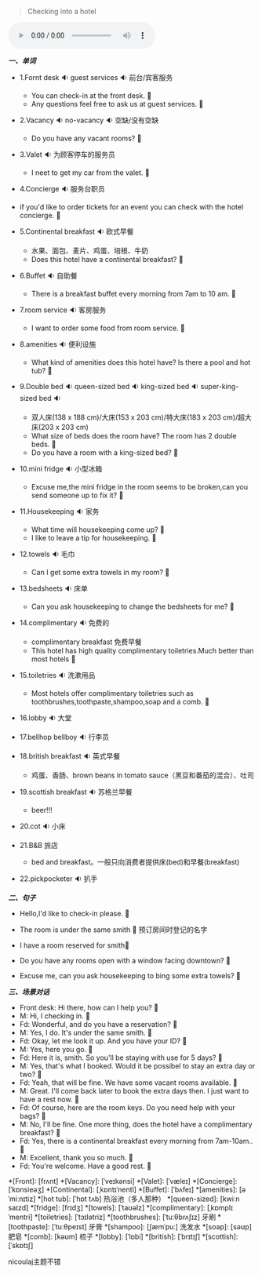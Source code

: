 
> Checking into a hotel

<audio controls="controls">
  <source src="https://file.cdn.shafish.cn/english/Checking_into_a_hotel.mp3" type="audio/mpeg">
Your browser does not support the audio element.
</audio>

***一、单词***

- 1.<span id="english">Fornt desk <span class="point">:sound:</span></span> <span id="english">guest services <span class="point">:sound:</span></span> 前台/宾客服务

    - <span id="english">You can check-in at the front desk. <span class="point">:speech_balloon:</span></span>
    - <span id="english">Any questions feel free to ask us at guest services. <span class="point">:speech_balloon:</span></span>

- 2.<span id="english">Vacancy <span class="point">:sound:</span></span> <span id="english">no-vacancy <span class="point">:sound:</span></span> 空缺/没有空缺

    - <span id="english">Do you have any vacant rooms? <span class="point">:speech_balloon:</span></span>

- 3.<span id="english">Valet <span class="point">:sound:</span></span> 为顾客停车的服务员

    - <span id="english">I neet to get my car from the valet. <span class="point">:speech_balloon:</span></span>

- 4.<span id="english">Concierge <span class="point">:sound:</span></span> 服务台职员

-  <span id="english">if you'd like to order tickets for an event you can check with the hotel concierge. <span class="point">:speech_balloon:</span></span>

- 5.<span id="english">Continental breakfast <span class="point">:sound:</span></span> 欧式早餐

    - 水果、面包、麦片、鸡蛋、培根、牛奶
    - <span id="english">Does this hotel have a continental breakfast? <span class="point">:speech_balloon:</span></span>

- 6.<span id="english">Buffet <span class="point">:sound:</span></span> 自助餐

    - <span id="english">There is a breakfast buffet every morning from 7am to 10 am. <span class="point">:speech_balloon:</span></span>

- 7.<span id="english">room service <span class="point">:sound:</span></span> 客房服务

    - <span id="english">I want to order some food from room service. <span class="point">:speech_balloon:</span></span>

- 8.<span id="english">amenities <span class="point">:sound:</span></span> 便利设施

    - <span id="english">What kind of amenities does this hotel have? Is there a pool and hot tub? <span class="point">:speech_balloon:</span></span>

- 9.<span id="english">Double bed  <span class="point">:sound:</span></span> <span id="english">queen-sized bed  <span class="point">:sound:</span></span> <span id="english">king-sized bed  <span class="point">:sound:</span></span> <span id="english">super-king-sized bed  <span class="point">:sound:</span></span>

    - 双人床(138 x 188 cm)/大床(153 x 203 cm)/特大床(183 x 203 cm)/超大床(203 x 203 cm)
    - <span id="english">What size of beds does the room have? The room has 2 double beds. <span class="point">:speech_balloon:</span></span>
    - <span id="english">Do you have a room with a king-sized bed? <span class="point">:speech_balloon:</span></span>

- 10.<span id="english">mini fridge  <span class="point">:sound:</span></span> 小型冰箱

    - <span id="english">Excuse me,the mini fridge in the room seems to be broken,can you send someone up to fix it? <span class="point">:speech_balloon:</span></span>

- 11.<span id="english">Housekeeping <span class="point">:sound:</span></span> 家务

    - <span id="english">What time will housekeeping come up? <span class="point">:speech_balloon:</span></span>
    - <span id="english">I like to leave a tip for housekeeping. <span class="point">:speech_balloon:</span></span>

- 12.<span id="english">towels  <span class="point">:sound:</span></span> 毛巾

    - <span id="english">Can I get some extra towels in my room? <span class="point">:speech_balloon:</span></span>

- 13.<span id="english">bedsheets  <span class="point">:sound:</span></span> 床单

    - <span id="english">Can you ask housekeeping to change the bedsheets for me? <span class="point">:speech_balloon:</span></span>

- 14.<span id="english">complimentary  <span class="point">:sound:</span></span> 免费的

    - complimentary breakfast 免费早餐
    - <span id="english">This hotel has high quality complimentary toiletries.Much better than most hotels <span class="point">:speech_balloon:</span></span>

- 15.<span id="english">toiletries  <span class="point">:sound:</span></span> 洗漱用品

    - <span id="english">Most hotels offer complimentary toiletries such as toothbrushes,toothpaste,shampoo,soap and a comb. <span class="point">:speech_balloon:</span></span>

- 16.<span id="english">lobby  <span class="point">:sound:</span></span> 大堂

- 17.<span id="english">bellhop bellboy  <span class="point">:sound:</span></span> 行李员

- 18.<span id="english">british breakfast  <span class="point">:sound:</span></span> 英式早餐

    - 鸡蛋、香肠、brown beans in tomato sauce（黑豆和番茄的混合）、吐司

- 19.<span id="english">scottish breakfast  <span class="point">:sound:</span></span> 苏格兰早餐

    - beer!!!

- 20.<span id="english">cot  <span class="point">:sound:</span></span> 小床

- 21.B&B 旅店

    - bed and breakfast。一般只向消费者提供床(bed)和早餐(breakfast)

- 22.<span id="english">pickpocketer  <span class="point">:sound:</span></span> 扒手

***二、句子***

- <span id="english">Hello,I'd like to check-in please. <span class="point">:speech_balloon:</span></span> 

- <span id="english">The room is under the same smith <span class="point">:speech_balloon:</span></span> 预订房间时登记的名字

- <span id="english">I have a room reserved for smith<span class="point">:speech_balloon:</span></span> 

- <span id="english">Do you have any rooms open with a window facing downtown? <span class="point">:speech_balloon:</span></span> 

- <span id="english">Excuse me, can you ask housekeeping to bing some extra towels? <span class="point">:speech_balloon:</span></span>

***三、场景对话***

- Front desk: <span id="english">Hi there, how can I help you? <span class="point">:speech_balloon:</span></span> 
- M: <span id="english">Hi, I checking in. <span class="point">:speech_balloon:</span></span> 
- Fd: <span id="english">Wonderful, and do you have a reservation? <span class="point">:speech_balloon:</span></span> 
- M: <span id="english">Yes, I do. It's under the same smith. <span class="point">:speech_balloon:</span></span> 
- Fd: <span id="english">Okay, let me look it up. And you have your ID? <span class="point">:speech_balloon:</span></span> 
- M: <span id="english">Yes, here you go. <span class="point">:speech_balloon:</span></span> 
- Fd: <span id="english">Here it is, smith. So you'll be staying with use for 5 days? <span class="point">:speech_balloon:</span></span> 
- M: <span id="english">Yes, that's what I booked. Would it be possibel to stay an extra day or two? <span class="point">:speech_balloon:</span></span> 
- Fd: <span id="english">Yeah, that will be fine. We have some vacant rooms available. <span class="point">:speech_balloon:</span></span>
- M: <span id="english">Great. I'll come back later to book the extra days then. I just want to have a rest now. <span class="point">:speech_balloon:</span></span> 
- Fd: <span id="english">Of course, here are the room keys. Do you need help with your bags? <span class="point">:speech_balloon:</span></span> 
- M: <span id="english">No, I'll be fine. One more thing, does the hotel have a complimentary breakfast? <span class="point">:speech_balloon:</span></span> 
- Fd: <span id="english">Yes, there is a continental breakfast every morning from 7am-10am.. <span class="point">:speech_balloon:</span></span> 
- M: <span id="english">Excellent, thank you so much.  <span class="point">:speech_balloon:</span></span> 
- Fd: <span id="english">You're welcome. Have a good rest.  <span class="point">:speech_balloon:</span></span> 

*[Front]: [frʌnt]
*[Vacancy]: [ˈveɪkənsi]
*[Valet]: [ˈvæleɪ]
*[Concierge]: [ˈkɒnsieəʒ]
*[Continental]: [ˌkɒntɪˈnentl]
*[Buffet]: [ˈbʌfeɪ]
*[amenities]: [əˈmiːnɪtiz] 
*[hot tub]: [ˈhɒt tʌb] 热浴池（多人那种）
*[queen-sized]: [kwiːn saɪzd]
*[fridge]: [frɪdʒ] 
*[towels]: [ˈtaʊəlz]
*[complimentary]:  [ˌkɒmplɪˈmentri] 
*[toiletries]: [ˈtɔɪlətriz]
*[toothbrushes]: [ˈtuːθbrʌʃɪz]  牙刷
*[toothpaste]: [ˈtuːθpeɪst] 牙膏
*[shampoo]: [ʃæmˈpuː] 洗发水
*[soap]: [səʊp] 肥皂
*[comb]: [kəʊm] 梳子
*[lobby]: [ˈlɒbi]
*[british]: [ˈbrɪtɪʃ]
*[scottish]: [ˈskɒtɪʃ]

nicoulaj主题不错
